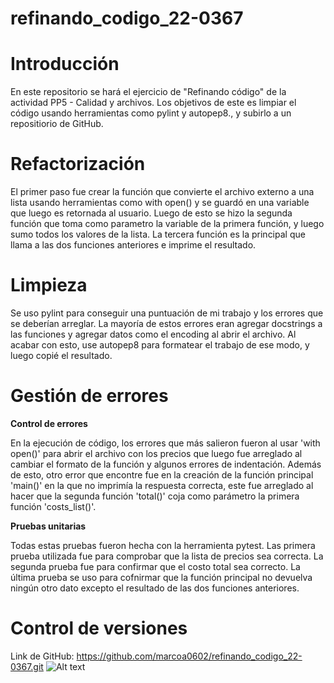 # refinando_codigo_22-0367

# **Introducción**

En este repositorio se hará el ejercicio de "Refinando código" de la actividad PP5 - Calidad y archivos.
Los objetivos de este es limpiar el código usando herramientas como pylint y autopep8., y subirlo a un repositiorio de GitHub.

# **Refactorización**

El primer paso fue crear la función que convierte el archivo externo a una lista usando herramientas como with open() y se guardó en una variable que luego es retornada al usuario. Luego de esto se hizo la segunda función que toma como parametro la variable de la primera función, y luego sumo todos los valores de la lista. La tercera función es la principal que llama a las dos funciones anteriores e imprime el resultado.

# **Limpieza**
Se uso pylint para conseguir una puntuación de mi trabajo y los errores que se deberían arreglar. La mayoría de estos errores eran agregar docstrings a las funciones y agregar datos como el encoding al abrir el archivo. Al acabar con esto, use autopep8 para formatear el trabajo de ese modo, y luego copié el resultado.

# **Gestión de errores**
**Control de errores**

En la ejecución de código, los errores que más salieron fueron al usar 'with open()' para abrir el archivo con los precios que luego fue arreglado al cambiar el formato de la función y algunos errores de indentación. Además de esto, otro error que encontre fue en la creación de la función principal 'main()' en la que no imprimía la respuesta correcta, este fue arreglado al hacer que la segunda función 'total()' coja como parámetro la primera función 'costs_list()'.

**Pruebas unitarias**

Todas estas pruebas fueron hecha con la herramienta pytest. Las primera prueba utilizada fue para comprobar que la lista de precios sea correcta. La segunda prueba fue para confirmar que el costo total sea correcto. La última prueba se uso para cofnirmar que la función principal no devuelva ningún otro dato excepto el resultado de las dos funciones anteriores.

# **Control de versiones**
Link de GitHub: https://github.com/marcoa0602/refinando_codigo_22-0367.git
![Alt text](Screenshot%202022-12-08%20112032.png)
